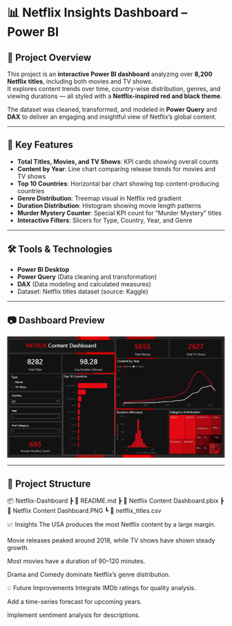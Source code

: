 # 📊 Netflix Insights Dashboard – Power BI

## 📌 Project Overview
This project is an **interactive Power BI dashboard** analyzing over **8,200 Netflix titles**, including both movies and TV shows.  
It explores content trends over time, country-wise distribution, genres, and viewing durations — all styled with a **Netflix-inspired red and black theme**.

The dataset was cleaned, transformed, and modeled in **Power Query** and **DAX** to deliver an engaging and insightful view of Netflix’s global content.

---

## 🎯 Key Features
- **Total Titles, Movies, and TV Shows**: KPI cards showing overall counts
- **Content by Year**: Line chart comparing release trends for movies and TV shows
- **Top 10 Countries**: Horizontal bar chart showing top content-producing countries
- **Genre Distribution**: Treemap visual in Netflix red gradient
- **Duration Distribution**: Histogram showing movie length patterns
- **Murder Mystery Counter**: Special KPI count for “Murder Mystery” titles
- **Interactive Filters**: Slicers for Type, Country, Year, and Genre

---

## 🛠 Tools & Technologies
- **Power BI Desktop**
- **Power Query** (Data cleaning and transformation)
- **DAX** (Data modeling and calculated measures)
- Dataset: Netflix titles dataset (source: Kaggle)

---

## 📷 Dashboard Preview
![Netflix Content Dashboard](https://github.com/zeninkloudz/Netflix-Insights-Dashboard/blob/main/Netflix%20Content%20Dashboard.PNG)

---

## 📂 Project Structure
📦 Netflix-Dashboard
┣ 📜 README.md
┣ 📜 Netflix Content Dashboard.pbix
┣ 📜 Netflix Content Dashboard.PNG
┗ 📜 netflix_titles.csv

📈 Insights
The USA produces the most Netflix content by a large margin.

Movie releases peaked around 2018, while TV shows have shown steady growth.

Most movies have a duration of 90–120 minutes.

Drama and Comedy dominate Netflix’s genre distribution.

💡 Future Improvements
Integrate IMDb ratings for quality analysis.

Add a time-series forecast for upcoming years.

Implement sentiment analysis for descriptions.

